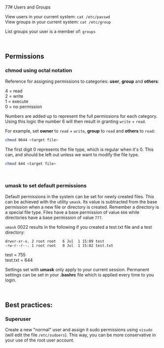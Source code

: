 77# Users and Groups


View users in your current system: `cat /etc/passwd` \
View groups in your current system: `cat /etc/group`

List groups your user is a member of: `groups`

<br />

## Permissions

### chmod using octal notation

Reference for assigning permissions to categories: **user**, **group** and **others**:

4 = read \
2 = write \
1 = execute \
0 = no permission

Numbers are added up to represent the full permissions for each category. Using this logic the number 6 will then result in granting `write` + `read`.

For example, set **owner** to `read` + `write`, **group** to `read` and **others** to `read`:
~~~bash
chmod 0644 <target file>
~~~

The first digit 0 represents the file type, which is regular when it's 0. This can, and should be left out unless we want to modify the file type.

~~~bash
chmod 644 <target file>
~~~

<br />

### umask to set default permissions

Default permissions in the system can be set for newly created files. This can be achieved with the utility `umask`. Its value is subtracted from the base permission when a new file or directory is created. Remember a directory is a special file type. Files have a base permission of value `666` while directories have a base permission of value `777`.

`umask` 0022 results in the following if you created a test.txt file and a test directory:

~~~
drwxr-xr-x. 2 root root   6 Jul  1 15:09 test
-rw-r--r--. 1 root root   0 Jul  1 15:02 test.txt
~~~

test = 755 \
test.txt = 644

Settings set with **umask** only apply to your current session. Permanent settings can be set in your **.bashrc** file which is applied every time to you login.

<br />

## Best practices:

### Superuser

Create a new "normal" user and assign it sudo permissions using `visudo` (will edit the file `/etc/sudoers`). This way, you can be more conservative in your use of the root user account.
